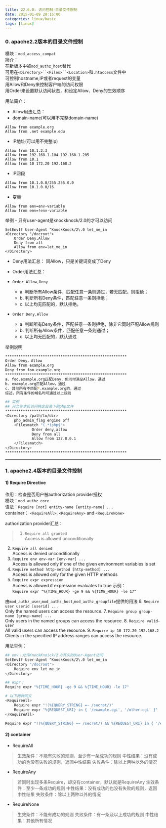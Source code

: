 ```yaml
---
title: 22.6.0: 访问控制-目录文件限制
date: 2015-01-09 20:16:00
categories: linux/basic
tags: [linux]
---
```


### 0. apache2.2版本的目录文件控制
模块：`mod_access_compat`  
简介：  
在新版本中被`mod_authz_host`替代  
可用在`<Directory>``<Files>``<Location>`和`.htaccess`文件中  
可控制hostname,IP或者request的变量  
用Allow和Deny来控制客户端的访问权限  
用Order来设置默认访问状态，和设定Allow、Deny的生效顺序  

用法简介：  
- Allow用法汇总：
 - domain-name(可以用不完整domain-name)
```
Allow from example.org
Allow from .net example.edu
```
 - IP地址(可以用不完整ip)
```
Allow from 10.1.2.3
Allow from 192.168.1.104 192.168.1.205
Allow from 10.1
Allow from 10 172.20 192.168.2
```
 - IP网段
```
Allow from 10.1.0.0/255.255.0.0
Allow from 10.1.0.0/16
```
 - 变量
```
Allow from env=env-variable
Allow from env=!env-variable
```
举例 - 只有user-agent是knockknock/2.0的才可以访问  
```
SetEnvIf User-Agent ^KnockKnock/2\.0 let_me_in
<Directory "/docroot">
    Order Deny,Allow
    Deny from all
    Allow from env=let_me_in
</Directory>
```

- Deny用法汇总：
同Allow，只是关键词变成了Deny

- Order用法汇总：
 - `Order Allow,Deny`
   - a. 判断所有Allow条件，匹配任意一条则通过，若无匹配，则拒绝；
   - b. 判断所有Deny条件，匹配任意一条则拒绝；
   - c. 以上均无匹配的，默认拒绝。

 - `Order Deny,Allow`
   - a. 判断所有Deny条件，匹配任意一条则拒绝，除非它同时匹配Allow规则
   - b. 判断所有Allow条件，匹配任意一条则通过；
   - c. 以上均无匹配的，默认通过

举例说明
``` bash
*******************************************************
Order Deny，Allow
Allow from example.org
Deny from foo.example.org
*******************************************************
a. foo.example.org匹配Deny，但同时满足Allow，通过
b. example.org匹配Allow，通过
c. 其他所有不匹配*.example.org的，通过
综述，所有条件的域名均可通过以上规则

## 实例
## 只允许本机访问特定目录下的php文件
*******************************************************
<Directory /path/to/dir>
    php_admin_flag engine off
    <Filesmatch "(.*)php$">
            Order deny,allow
            Deny from all
            Allow from 127.0.0.1
    </Filesmatch>
</Directory>
*******************************************************
```

---

### 1. apache2.4版本的目录文件控制
#### 1) Require Directive
作用：检查是否用户被authorization provider授权  
模块：`mod_authz_core`  
语法：`Require [not] entity-name [entity-name] ...`  
container： `<RequireAll>`, `<RequireAny>` and `<RequireNone>`

authorization provider汇总：
> 1. `Require all granted`  
Access is allowed unconditionally
2. `Require all denied`  
Access is denied unconditionally
3. `Require env env-var [env-var] ...`  
Access is allowed only if one of the given environment variables is set
4. `Require method http-method [http-method] ...`  
Access is allowed only for the given HTTP methods
5. `Require expr expression`  
Access is allowed if expression evaluates to true
示例：  
`Require expr "%{TIME_HOUR} -ge 9 && %{TIME_HOUR} -le 17"`
>
由`mod_authz_user`,`mod_authz_host`,`mod_authz_groupfile`提供的用法
6. `Require user userid [userid] ...`  
Only the named users can access the resource.
7. `Require group group-name [group-name] ...`  
Only users in the named groups can access the resource.
8. `Require valid-user`  
All valid users can access the resource.
9. `Require ip 10 172.20 192.168.2`  
Clients in the specified IP address ranges can access the resource.

用法举例：
``` bash
## env：允许KnockKnoick/2.0开头的User-Agent访问
SetEnvIf User-Agent ^KnockKnock/2\.0 let_me_in
<Directory "/docroot">
    Require env let_me_in
</Directory>

## expr：
Require expr "%{TIME_HOUR} -ge 9 && %{TIME_HOUR} -le 17"

# 以下两种同义
<RequireAll>
    Require expr "!(%{QUERY_STRING} =~ /secret/)"
    Require expr "%{REQUEST_URI} in { '/example.cgi', '/other.cgi' }"
</RequireAll>

Require expr "!(%{QUERY_STRING} =~ /secret/) && %{REQUEST_URI} in { '/example.cgi', '/other.cgi' }"
```

#### 2) container
- RequireAll
>生效条件：不能有失败的规则，至少有一条成功的规则
中性结果：没有成功的也没有失败的规则，返回中性结果
失败条件：除以上两种以外的情况
- RequireAny
>若同时出现多条Require，却没有container，默认就是RequireAny
生效条件：至少一条成功的规则
中性结果：没有成功的也没有失败的规则，返回中性结果
失败条件：除以上两种以外的情况
- RequireNone
>生效条件：不能有成功的规则
失败条件：有一条及以上成功的规则
中性结果：其他所有情况
